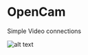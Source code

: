# OpenCam
Simple Video connections

![alt text](https://github.com/MosheStudent/OpenCam/OpenCam.png?raw=true)
